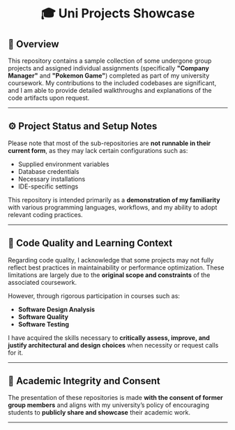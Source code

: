 <h1 align="center">🎓 Uni Projects Showcase</h1>

## 📝 Overview

This repository contains a sample collection of some undergone group projects and assigned individual assignments (specifically **"Company Manager"** and **"Pokemon Game"**) completed as part of my university coursework. My contributions to the included codebases are significant, and I am able to provide detailed walkthroughs and explanations of the code artifacts upon request.

---

## ⚙️ Project Status and Setup Notes

Please note that most of the sub-repositories are **not runnable in their current form**, as they may lack certain configurations such as:

- Supplied environment variables
- Database credentials
- Necessary installations
- IDE-specific settings

This repository is intended primarily as a **demonstration of my familiarity** with various programming languages, workflows, and my ability to adopt relevant coding practices.

---

## 🧠 Code Quality and Learning Context

Regarding code quality, I acknowledge that some projects may not fully reflect best practices in maintainability or performance optimization. These limitations are largely due to the **original scope and constraints** of the associated coursework.

However, through rigorous participation in courses such as:

- **Software Design Analysis**
- **Software Quality**
- **Software Testing**

I have acquired the skills necessary to **critically assess, improve, and justify architectural and design choices** when necessity or request calls for it.

---

## 🤝 Academic Integrity and Consent

The presentation of these repositories is made **with the consent of former group members** and aligns with my university’s policy of encouraging students to **publicly share and showcase** their academic work.

---
